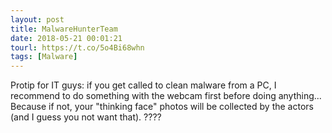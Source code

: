 ```yaml
---
layout: post
title: MalwareHunterTeam
date: 2018-05-21 00:01:21
tourl: https://t.co/5o4Bi68whn
tags: [Malware]
---
```

Protip for IT guys: if you get called to clean malware from a PC, I recommend to do something with the webcam first before doing anything...
Because if not, your "thinking face" photos will be collected by the actors (and I guess you not want that).
????